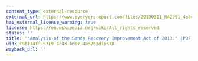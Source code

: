 ```yaml
---
content_type: external-resource
external_url: https://www.everycrsreport.com/files/20130311_R42991_4e84b222699b9f08701f7221cf820e88ab26df3e.pdf
has_external_license_warning: true
license: https://en.wikipedia.org/wiki/All_rights_reserved
status: ''
title: '"Analysis of the Sandy Recovery Improvement Act of 2013." (PDF)'
uid: c9bf74ff-5719-4c43-bd07-4a5762d1e578
wayback_url: ''
---
```

